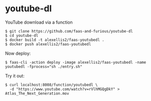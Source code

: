 # youtube-dl
YouTube download via a function

```
$ git clone https://github.com/faas-and-furious/youtube-dl
$ cd youtube-dl
$ docker build -t alexellis2/faas-youtubedl .
$ docker push alexellis2/faas-youtubedl
```

Now deploy:

```
$ faas-cli -action deploy -image alexellis2/faas-youtubedl -name youtubedl -fprocess="sh ./entry.sh"
```

Try it out:

```
$ curl localhost:8008/function/youtubedl \
  -d "https://www.youtube.com/watch?v=rVlhMGQgDkY" > Atlas_The_Next_Generation.mov
```
